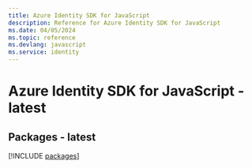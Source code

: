 ```yaml
---
title: Azure Identity SDK for JavaScript
description: Reference for Azure Identity SDK for JavaScript
ms.date: 04/05/2024
ms.topic: reference
ms.devlang: javascript
ms.service: identity
---
```

# Azure Identity SDK for JavaScript - latest
## Packages - latest
[!INCLUDE [packages](identity-index.md)]